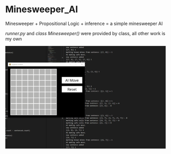 # Minesweeper_AI
Minesweeper + Propositional Logic + inference = a simple minesweeper AI

_runner.py_ and _class Minesweeper()_ were provided by class, all other work is my own

![Demo gif of Minesweeper game](https://raw.githubusercontent.com/jakob-manning/Minesweeper_AI/master/msDemo.gif)
